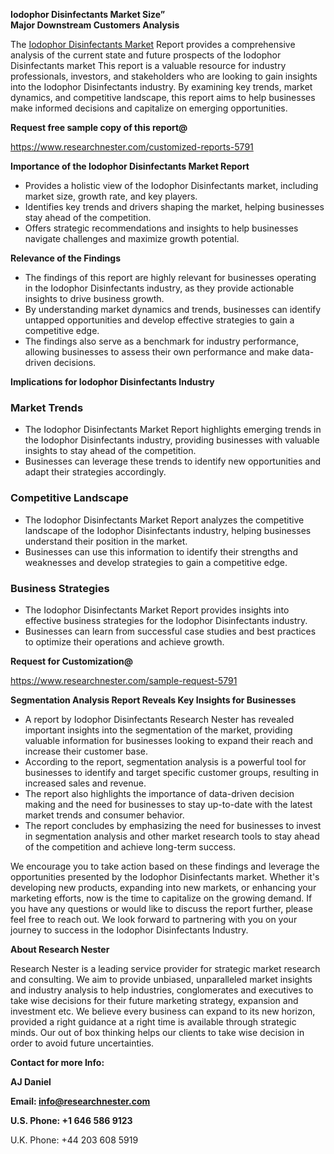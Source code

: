﻿<a name="_hlk168498031"></a>**Iodophor Disinfectants Market Size” Major Downstream Customers Analysis**

The [Iodophor Disinfectants Market](https://www.researchnester.com/reports/iodophor-disinfectants-market/5791) Report provides a comprehensive analysis of the current state and future prospects of the Iodophor Disinfectants market This report is a valuable resource for industry professionals, investors, and stakeholders who are looking to gain insights into the Iodophor Disinfectants industry. By examining key trends, market dynamics, and competitive landscape, this report aims to help businesses make informed decisions and capitalize on emerging opportunities.

**Request free sample copy of this report@**

<https://www.researchnester.com/customized-reports-5791> 

**Importance of the Iodophor Disinfectants Market Report**

- Provides a holistic view of the Iodophor Disinfectants market, including market size, growth rate, and key players.
- Identifies key trends and drivers shaping the market, helping businesses stay ahead of the competition.
- Offers strategic recommendations and insights to help businesses navigate challenges and maximize growth potential.

**Relevance of the Findings**

- The findings of this report are highly relevant for businesses operating in the Iodophor Disinfectants industry, as they provide actionable insights to drive business growth.
- By understanding market dynamics and trends, businesses can identify untapped opportunities and develop effective strategies to gain a competitive edge.
- The findings also serve as a benchmark for industry performance, allowing businesses to assess their own performance and make data-driven decisions.

**Implications for Iodophor Disinfectants Industry**
### **Market Trends**
- The Iodophor Disinfectants Market Report highlights emerging trends in the Iodophor Disinfectants industry, providing businesses with valuable insights to stay ahead of the competition.
- Businesses can leverage these trends to identify new opportunities and adapt their strategies accordingly.
### **Competitive Landscape**
- The Iodophor Disinfectants Market Report analyzes the competitive landscape of the Iodophor Disinfectants industry, helping businesses understand their position in the market.
- Businesses can use this information to identify their strengths and weaknesses and develop strategies to gain a competitive edge.
### **Business Strategies**
- The Iodophor Disinfectants Market Report provides insights into effective business strategies for the Iodophor Disinfectants industry.
- Businesses can learn from successful case studies and best practices to optimize their operations and achieve growth.

**Request for Customization@**

<https://www.researchnester.com/sample-request-5791> 

**Segmentation Analysis Report Reveals Key Insights for Businesses**

- A report by Iodophor Disinfectants Research Nester has revealed important insights into the segmentation of the market, providing valuable information for businesses looking to expand their reach and increase their customer base.
- According to the report, segmentation analysis is a powerful tool for businesses to identify and target specific customer groups, resulting in increased sales and revenue.
- The report also highlights the importance of data-driven decision making and the need for businesses to stay up-to-date with the latest market trends and consumer behavior.
- The report concludes by emphasizing the need for businesses to invest in segmentation analysis and other market research tools to stay ahead of the competition and achieve long-term success.

We encourage you to take action based on these findings and leverage the opportunities presented by the Iodophor Disinfectants market. Whether it's developing new products, expanding into new markets, or enhancing your marketing efforts, now is the time to capitalize on the growing demand. If you have any questions or would like to discuss the report further, please feel free to reach out. We look forward to partnering with you on your journey to success in the Iodophor Disinfectants Industry.

**About Research Nester**

Research Nester is a leading service provider for strategic market research and consulting. We aim to provide unbiased, unparalleled market insights and industry analysis to help industries, conglomerates and executives to take wise decisions for their future marketing strategy, expansion and investment etc. We believe every business can expand to its new horizon, provided a right guidance at a right time is available through strategic minds. Our out of box thinking helps our clients to take wise decision in order to avoid future uncertainties.

**Contact for more Info:**

**AJ Daniel**

**Email: info@researchnester.com**

**U.S. Phone: +1 646 586 9123**

U.K. Phone: +44 203 608 5919



